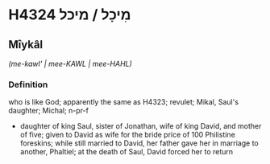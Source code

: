 # H4324 מִיכָל / מיכל

## Mîykâl

_(me-kawl' | mee-KAWL | mee-HAHL)_

### Definition

who is like God; apparently the same as H4323; revulet; Mikal, Saul's daughter; Michal; n-pr-f

- daughter of king Saul, sister of Jonathan, wife of king David, and mother of five; given to David as wife for the bride price of 100 Philistine foreskins; while still married to David, her father gave her in marriage to another, Phaltiel; at the death of Saul, David forced her to return
